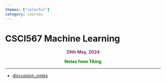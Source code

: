 ```yaml
---
themes: ["colorful"]
category: courses
---
```


# CSCI567 Machine Learning
<p style="text-align:center; color:#7A306C"> <b>29th May, 2024</b> </p>

<p style='text-align:center;color:green'><b> 
Notes from TAing
</b></p>

---

- [discussion_notes](discussion_notes)
